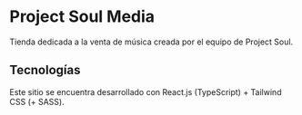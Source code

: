 # Project Soul Media

Tienda dedicada a la venta de música creada por el equipo de Project Soul.

## Tecnologías

Este sitio se encuentra desarrollado con React.js (TypeScript) + Tailwind CSS (+ SASS).
